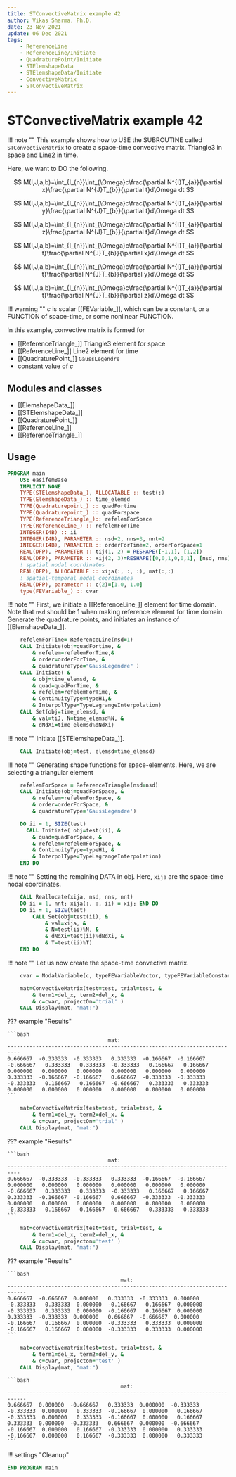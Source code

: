 ```yaml
---
title: STConvectiveMatrix example 42
author: Vikas Sharma, Ph.D.
date: 23 Nov 2021
update: 06 Dec 2021 
tags:
    - ReferenceLine
    - ReferenceLine/Initiate
    - QuadraturePoint/Initiate
    - STElemshapeData
    - STElemshapeData/Initiate
    - ConvectiveMatrix
    - STConvectiveMatrix
---
```


# STConvectiveMatrix example 42

!!! note ""
	This example shows how to USE the SUBROUTINE called `STConvectiveMatrix` to create a space-time convective matrix. Triangle3 in space and Line2 in time.
    
Here, we want to DO the following.

$$
M(I,J,a,b)=\int_{I_{n}}\int_{\Omega}c\frac{\partial N^{I}T_{a}}{\partial x}\frac{\partial N^{J}T_{b}}{\partial t}d\Omega dt
$$

$$
M(I,J,a,b)=\int_{I_{n}}\int_{\Omega}c\frac{\partial N^{I}T_{a}}{\partial y}\frac{\partial N^{J}T_{b}}{\partial t}d\Omega dt
$$

$$
M(I,J,a,b)=\int_{I_{n}}\int_{\Omega}c\frac{\partial N^{I}T_{a}}{\partial z}\frac{\partial N^{J}T_{b}}{\partial t}d\Omega dt
$$

$$
M(I,J,a,b)=\int_{I_{n}}\int_{\Omega}c\frac{\partial N^{I}T_{a}}{\partial t}\frac{\partial N^{J}T_{b}}{\partial x}d\Omega dt
$$

$$
M(I,J,a,b)=\int_{I_{n}}\int_{\Omega}c\frac{\partial N^{I}T_{a}}{\partial t}\frac{\partial N^{J}T_{b}}{\partial y}d\Omega dt
$$

$$
M(I,J,a,b)=\int_{I_{n}}\int_{\Omega}c\frac{\partial N^{I}T_{a}}{\partial t}\frac{\partial N^{J}T_{b}}{\partial z}d\Omega dt
$$

!!! warning ""
    $c$ is scalar [[FEVariable_]], which can be a constant, or a FUNCTION of space-time, or some nonlinear FUNCTION.

In this example, convective matrix is formed for 

- [[ReferenceTriangle_]] Triangle3 element for  space
- [[ReferenceLine_]] Line2 element for time
- [[QuadraturePoint_]] `GaussLegendre`
- constant value of $c$

## Modules and classes

- [[ElemshapeData_]]
- [[STElemshapeData_]]
- [[QuadraturePoint_]]
- [[ReferenceLine_]]
- [[ReferenceTriangle_]]

## Usage

```fortran
PROGRAM main
    USE easifemBase
    IMPLICIT NONE
    TYPE(STElemshapeData_), ALLOCATABLE :: test(:)
    TYPE(ElemshapeData_) :: time_elemsd
    TYPE(Quadraturepoint_) :: quadFortime
    TYPE(Quadraturepoint_) :: quadForspace
    TYPE(ReferenceTriangle_):: refelemForSpace
    TYPE(ReferenceLine_) :: refelemForTime
    INTEGER(I4B) :: ii
    INTEGER(I4B), PARAMETER :: nsd=2, nns=3, nnt=2
    INTEGER(I4B), PARAMETER :: orderForTime=2, orderForSpace=1
    REAL(DFP), PARAMETER :: tij(1, 2) = RESHAPE([-1,1], [1,2])
    REAL(DFP), PARAMETER :: xij(2, 3)=RESHAPE([0,0,1,0,0,1], [nsd, nns])
    ! spatial nodal coordinates
    REAL(DFP), ALLOCATABLE :: xija(:, :, :), mat(:,:)
    ! spatial-temporal nodal coordinates
    REAL(DFP), parameter :: c(2)=[1.0, 1.0]
    type(FEVariable_) :: cvar
```

!!! note ""
    First, we initiate a [[ReferenceLine_]] element for time domain. Note that `nsd` should be 1 when making reference element for time domain. Generate the quadrature points, and initiates an instance of [[ElemshapeData_]].

```fortran
    refelemForTime= ReferenceLine(nsd=1)
    CALL Initiate(obj=quadFortime, &
		& refelem=refelemForTime,&
		& order=orderForTime, &
      	& quadratureType="GaussLegendre" )
    CALL Initiate( &
    	& obj=time_elemsd, &
	  	& quad=quadForTime, &
		& refelem=refelemForTime, &
      	& ContinuityType=typeH1,&
		& InterpolType=TypeLagrangeInterpolation)
    CALL Set(obj=time_elemsd, &
		& val=tiJ, N=time_elemsd%N, &
        & dNdXi=time_elemsd%dNdXi)
```

!!! note ""
    Initiate [[STElemshapeData_]].

```fortran
    CALL Initiate(obj=test, elemsd=time_elemsd)
```

!!! note ""
    Generating shape functions for space-elements. Here, we are selecting a triangular element

```fortran
    refelemForSpace = ReferenceTriangle(nsd=nsd)
    CALL Initiate(obj=quadForSpace, &
		& refelem=refelemForSpace, &
		& order=orderForSpace, &
		& quadratureType='GaussLegendre')
```

```fortran
    DO ii = 1, SIZE(test)
      CALL Initiate( obj=test(ii), &
	  	& quad=quadForSpace, &
		& refelem=refelemForSpace, &
        & ContinuityType=typeH1, &
		& InterpolType=TypeLagrangeInterpolation)
    END DO
```

!!! note ""
    Setting the remaining DATA in obj. Here, `xija` are the space-time nodal coordinates.

```fortran
	CALL Reallocate(xija, nsd, nns, nnt)
    DO ii = 1, nnt; xija(:, :, ii) = xij; END DO
    DO ii = 1, SIZE(test)
        CALL Set(obj=test(ii), &
            & val=xija, &
			& N=test(ii)%N, &
            & dNdXi=test(ii)%dNdXi, &
            & T=test(ii)%T)
    END DO
```

!!! note ""
    Let us now create the space-time convective matrix.

```fortran
    cvar = NodalVariable(c, typeFEVariableVector, typeFEVariableConstant)
```

```fortran
    mat=ConvectiveMatrix(test=test, trial=test, &
        & term1=del_x, term2=del_x, &
        & c=cvar, projectOn='trial' )
    CALL Display(mat, "mat:")
```

??? example "Results"

    ```bash
                                    mat:                                   
    --------------------------------------------------------------------------
    0.666667  -0.333333  -0.333333   0.333333  -0.166667  -0.166667
    -0.666667   0.333333   0.333333  -0.333333   0.166667   0.166667
    0.000000   0.000000   0.000000   0.000000   0.000000   0.000000
    0.333333  -0.166667  -0.166667   0.666667  -0.333333  -0.333333
    -0.333333   0.166667   0.166667  -0.666667   0.333333   0.333333
    0.000000   0.000000   0.000000   0.000000   0.000000   0.000000
    ```

```fortran
    mat=ConvectiveMatrix(test=test, trial=test, &
        & term1=del_y, term2=del_x, &
        & c=cvar, projectOn='trial' )
    CALL Display(mat, "mat:")
```

??? example "Results"

    ```bash
                                    mat:                                   
    --------------------------------------------------------------------------
    0.666667  -0.333333  -0.333333   0.333333  -0.166667  -0.166667
    0.000000   0.000000   0.000000   0.000000   0.000000   0.000000
    -0.666667   0.333333   0.333333  -0.333333   0.166667   0.166667
    0.333333  -0.166667  -0.166667   0.666667  -0.333333  -0.333333
    0.000000   0.000000   0.000000   0.000000   0.000000   0.000000
    -0.333333   0.166667   0.166667  -0.666667   0.333333   0.333333
    ```

```fortran
    mat=convectivematrix(test=test, trial=test, &
        & term1=del_x, term2=del_x, &
        & c=cvar, projecton='test' )
    CALL Display(mat, "mat:")
```

??? example "Results"

    ```bash
                                        mat:                                    
    ----------------------------------------------------------------------------
    0.666667  -0.666667  0.000000   0.333333  -0.333333  0.000000
    -0.333333   0.333333  0.000000  -0.166667   0.166667  0.000000
    -0.333333   0.333333  0.000000  -0.166667   0.166667  0.000000
    0.333333  -0.333333  0.000000   0.666667  -0.666667  0.000000
    -0.166667   0.166667  0.000000  -0.333333   0.333333  0.000000
    -0.166667   0.166667  0.000000  -0.333333   0.333333  0.000000    
    ```

```fortran
    mat=convectivematrix(test=test, trial=test, &
        & term1=del_x, term2=del_y, &
        & c=cvar, projecton='test' )
    CALL Display(mat, "mat:")
```

    ```bash
                                        mat:                                    
    ----------------------------------------------------------------------------
    0.666667  0.000000  -0.666667   0.333333  0.000000  -0.333333
    -0.333333  0.000000   0.333333  -0.166667  0.000000   0.166667
    -0.333333  0.000000   0.333333  -0.166667  0.000000   0.166667
    0.333333  0.000000  -0.333333   0.666667  0.000000  -0.666667
    -0.166667  0.000000   0.166667  -0.333333  0.000000   0.333333
    -0.166667  0.000000   0.166667  -0.333333  0.000000   0.333333
    ```

!!! settings "Cleanup"

```fortran
END PROGRAM main
```
